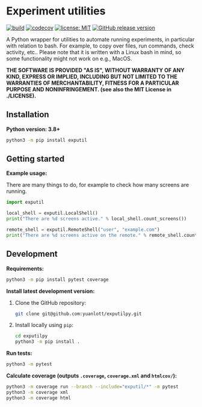 # Experiment utilities

[![build](https://github.com/snkas/exputilpy/workflows/build/badge.svg)](https://github.com/snkas/exputilpy/actions?query=workflow%3Abuild+branch%3Amaster)
[![codecov](https://codecov.io/gh/snkas/exputilpy/branch/master/graph/badge.svg)](https://codecov.io/gh/snkas/exputilpy)
[![license: MIT](https://img.shields.io/badge/license-MIT-blue)](https://github.com/snkas/exputilpy/blob/master/LICENSE)
[![GitHub release version](https://img.shields.io/github/v/release/snkas/exputilpy)](https://github.com/snkas/exputilpy/releases)

A Python wrapper for utilities to automate running experiments, in particular with relation to bash.
For example, to copy over files, run commands, check activity, etc..
Please note that it is written with a Linux bash in mind, so some functionality might not work on e.g., MacOS.

**THE SOFTWARE IS PROVIDED "AS IS", WITHOUT WARRANTY OF ANY KIND, EXPRESS OR
  IMPLIED, INCLUDING BUT NOT LIMITED TO THE WARRANTIES OF MERCHANTABILITY,
  FITNESS FOR A PARTICULAR PURPOSE AND NONINFRINGEMENT. (see also the MIT License in ./LICENSE).**


## Installation

**Python version: 3.8+**

```bash
python3 -m pip install exputil
```


## Getting started

**Example usage:**

There are many things to do, for example to check how many screens are running.

```python
import exputil

local_shell = exputil.LocalShell()
print("There are %d screens active." % local_shell.count_screens())

remote_shell = exputil.RemoteShell("user", "example.com")
print("There are %d screens active on the remote." % remote_shell.count_screens())
```


## Development

**Requirements:**

```bash
python3 -m pip install pytest coverage
```

**Install latest development version:**

1. Clone the GitHub repository:

   ```bash
   git clone git@github.com:yuanlott/exputilpy.git
   ```

2. Install locally using `pip`:

   ```bash
   cd exputilpy
   python3 -m pip install .
   ```

**Run tests:**

```bash
python3 -m pytest
```

**Calculate coverage (outputs `.coverage`, `coverage.xml` and `htmlcov/`):**

```bash
python3 -m coverage run --branch --include="exputil/*" -m pytest
python3 -m coverage xml
python3 -m coverage html
```
